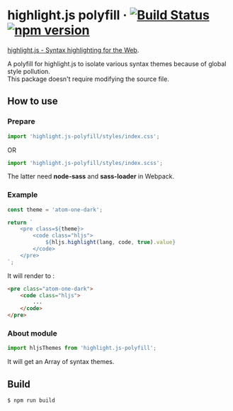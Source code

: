 # highlight.js polyfill &middot; [![Build Status](https://travis-ci.org/ChouUn/highlight.js-polyfill.svg?branch=master)](https://travis-ci.org/ChouUn/highlight.js-polyfill) [![npm version](https://img.shields.io/npm/v/highlight.js-polyfill.svg?style=flat)](https://www.npmjs.com/package/highlight.js-polyfill)

[highlight.js - Syntax highlighting for the Web](https://highlightjs.org/).

A polyfill for highlight.js to isolate various syntax themes because of global style pollution.   
This package doesn't require modifying the source file.

## How to use

### Prepare

```jsx
import 'highlight.js-polyfill/styles/index.css';
```
OR
```jsx
import 'highlight.js-polyfill/styles/index.scss';
```
The latter need **node-sass** and **sass-loader** in Webpack.

### Example

```jsx
const theme = 'atom-one-dark';

return `
    <pre class=${theme}>
        <code class="hljs">
            ${hljs.highlight(lang, code, true).value}
        </code>
    </pre>
`;
```
It will render to :
```html
<pre class="atom-one-dark">
    <code class="hljs">
        ...
    </code>
</pre>
```

### About module

```jsx
import hljsThemes from 'highlight.js-polyfill';
```
It will get an Array of syntax themes.

## Build

```shell
$ npm run build 
```